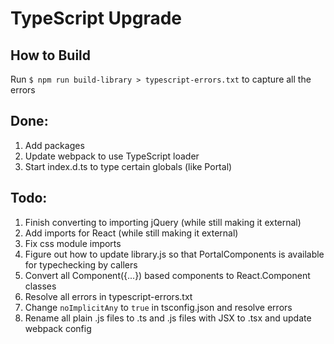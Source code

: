 # TypeScript Upgrade

## How to Build

Run `$ npm run build-library > typescript-errors.txt` to capture all the errors

## Done:

1. Add packages
2. Update webpack to use TypeScript loader
3. Start index.d.ts to type certain globals (like Portal)

## Todo:

1. Finish converting to importing jQuery (while still making it external)
2. Add imports for React (while still making it external)
3. Fix css module imports
4. Figure out how to update library.js so that PortalComponents is available for typechecking by callers
5. Convert all Component({...}) based components to React.Component classes
6. Resolve all errors in typescript-errors.txt
7. Change `noImplicitAny` to `true` in tsconfig.json and resolve errors
8. Rename all plain .js files to .ts and .js files with JSX to .tsx and update webpack config

